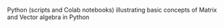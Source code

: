 Python (scripts and Colab notebooks) illustrating basic concepts of Matrix and Vector algebra in Python
